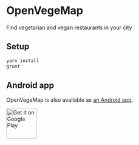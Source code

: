 # OpenVegeMap

<!-- markdownlint-disable MD033 -->

Find vegetarian and vegan restaurants in your city

## Setup

```bash
yarn install
grunt
```

## Android app

OpenVegeMap is also available as [an Android app](https://github.com/Rudloff/openvegemap-cordova).

[<img alt="Get it on Google Play" src="https://play.google.com/intl/en_us/badges/images/generic/en_badge_web_generic.png" height="80" />](https://play.google.com/store/apps/details?id=pro.rudloff.openvegemap)
